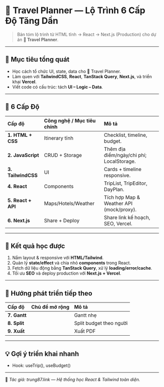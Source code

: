 # 🧭 Travel Planner — Lộ Trình 6 Cấp Độ Tăng Dần

> Bản tóm lộ trình từ HTML tĩnh → React → Next.js (Production) cho dự án **🧭 Travel Planner**.

---

## 🎯 Mục tiêu tổng quát

- Học cách tổ chức UI, state, data cho 🧭 Travel Planner.  
- Làm quen với **TailwindCSS**, **React**, **TanStack Query**, **Next.js**, và triển khai **Vercel**.  
- Viết code có cấu trúc: tách **UI – Logic – Data**.

---

## 🧩 6 Cấp Độ

| Cấp độ | Công nghệ / Mục tiêu chính | Mô tả |
| :-- | :-- | :-- |
| **1. HTML + CSS** | Itinerary tĩnh | Checklist, timeline, budget. |
| **2. JavaScript** | CRUD + Storage | Thêm địa điểm/ngày/chi phí; LocalStorage. |
| **3. TailwindCSS** | UI | Cards + timeline responsive. |
| **4. React** | Components | TripList, TripEditor, DayPlan. |
| **5. React + API** | Maps/Hotels/Weather | Tích hợp Map & Weather API (mock/proxy). |
| **6. Next.js** | Share + Deploy | Share link kế hoạch, SEO, Vercel. |

---

## 🧠 Kết quả học được

1. Nắm layout & responsive với **HTML/Tailwind**.  
2. Quản lý **state/effect** và chia nhỏ **components** trong React.  
3. Fetch dữ liệu động bằng **TanStack Query**, xử lý **loading/error/cache**.  
4. Tối ưu **SEO** và deploy production với **Next.js + Vercel**.

---

## 🚀 Hướng phát triển tiếp theo

| Cấp độ | Chủ đề mở rộng | Mô tả |
| :-- | :-- | :-- |
| **7. Gantt** |  | Gantt nhẹ |
| **8. Split** |  | Split budget theo người |
| **9. Xuất** |  | Xuất PDF |

---

## 💡 Gợi ý triển khai nhanh

- Hook: useTrip(), useBudget()

---

📌 _Tác giả: trung87.link — Hệ thống học React & Tailwind toàn diện._
